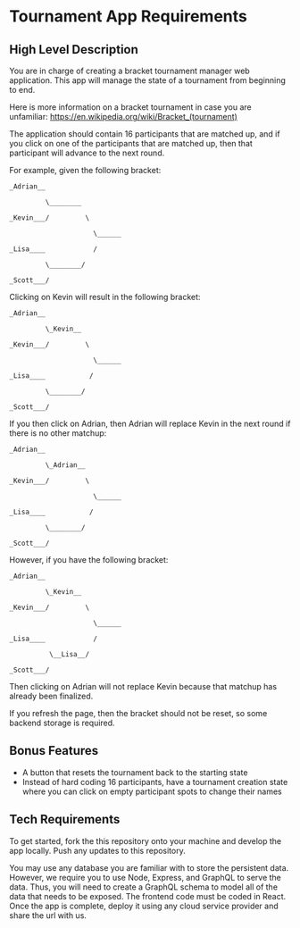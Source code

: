 # Tournament App Requirements

## High Level Description

You are in charge of creating a bracket tournament manager web application. This app will manage the state of a tournament from beginning to end.

Here is more information on a bracket tournament in case you are unfamiliar: https://en.wikipedia.org/wiki/Bracket_(tournament)

The application should contain 16 participants that are matched up, and if you click on one of the participants that are matched up, then that participant will advance to the next round.

For example, given the following bracket:
```
_Adrian__

         \________

_Kevin___/         \

                     \______

_Lisa____            /

         \________/

_Scott___/
```

Clicking on Kevin will result in the following bracket:
```
_Adrian__

         \_Kevin__

_Kevin___/         \

                     \______

_Lisa____           /

         \________/

_Scott___/
```

If you then click on Adrian, then Adrian will replace Kevin in the next round if there is no other matchup:
```
_Adrian__

         \_Adrian__

_Kevin___/         \

                     \______

_Lisa____           /

         \________/

_Scott___/
```

However, if you have the following bracket:
```
_Adrian__

         \_Kevin__

_Kevin___/         \

                     \______

_Lisa____            /

          \__Lisa__/

_Scott___/
```

Then clicking on Adrian will not replace Kevin because that matchup has already been finalized.

If you refresh the page, then the bracket should not be reset, so some backend storage is required.

## Bonus Features

  * A button that resets the tournament back to the starting state
  * Instead of hard coding 16 participants, have a tournament creation state where you can click on empty participant spots to change their names

## Tech Requirements

To get started, fork the this repository onto your machine and develop the app locally. Push any updates to this repository.

You may use any database you are familiar with to store the persistent data. However, we require you to use Node, Express, and GraphQL to serve the data. Thus, you will need to create a GraphQL schema to model all of the data that needs to be exposed. The frontend code must be coded in React. Once the app is complete, deploy it using any cloud service provider and share the url with us.
